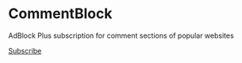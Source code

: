 CommentBlock
============

AdBlock Plus subscription for comment sections of popular websites

<a href="abp:subscribe?location=http%3A%2F%2Fraw.github.com%2Ffreenode-feminists%2FCommentBlock%2Fmaster%2Fcommentblock.txt&amp;title=CommentBlock">Subscribe</a>
